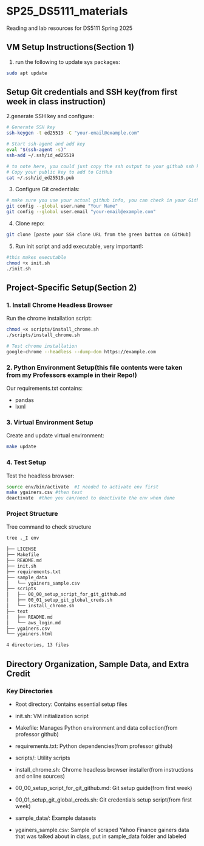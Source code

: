 # SP25_DS5111_materials

Reading and lab resources for DS5111 Spring 2025

## VM Setup Instructions(Section 1)

1. run the following to update sys packages:
```bash
sudo apt update
```

## Setup Git credentials and SSH key(from first week in class instruction)

2.generate SSH key and configure:
```bash
# Generate SSH key
ssh-keygen -t ed25519 -C "your-email@example.com"

# Start ssh-agent and add key
eval "$(ssh-agent -s)"
ssh-add ~/.ssh/id_ed25519

# to note here, you could just copy the ssh output to your github ssh keys section in settings(what I did)
# Copy your public key to add to GitHub
cat ~/.ssh/id_ed25519.pub
```

3. Configure Git credentials:
```bash
# make sure you use your actual github info, you can check in your Github settings
git config --global user.name "Your Name"
git config --global user.email "your-email@example.com"
```

4. Clone repo:
```bash
git clone [paste your SSH clone URL from the green button on GitHub]
```

5. Run init script and add executable, very important!:
```bash
#this makes executable
chmod +x init.sh
./init.sh
```

## Project-Specific Setup(Section 2)

### 1. Install Chrome Headless Browser
Run the chrome installation script:
```bash
chmod +x scripts/install_chrome.sh
./scripts/install_chrome.sh

# Test chrome installation
google-chrome --headless --dump-dom https://example.com
```

### 2. Python Environment Setup(this file contents were taken from my Professors example in their Repo!)
Our requirements.txt contains:
- pandas
- lxml

### 3. Virtual Environment Setup
Create and update virtual environment:
```bash
make update
```

### 4. Test Setup
Test the headless browser:
```bash
source env/bin/activate  #I needed to activate env first
make ygainers.csv #then test
deactivate  #then you can/need to deactivate the env when done
```

### Project Structure
Tree command to check structure
```bash
tree ._I env
```

```bash
├── LICENSE
├── Makefile
├── README.md
├── init.sh
├── requirements.txt
├── sample_data
│   └── ygainers_sample.csv
├── scripts
│   ├── 00_00_setup_script_for_git_github.md
│   ├── 00_01_setup_git_global_creds.sh
│   └── install_chrome.sh
├── text
│   ├── README.md
│   └── aws_login.md
├── ygainers.csv
└── ygainers.html

4 directories, 13 files
```

## Directory Organization, Sample Data, and Extra Credit

### Key Directories
- Root directory: Contains essential setup files
 - init.sh: VM initialization script
 - Makefile: Manages Python environment and data collection(from professor github)
 - requirements.txt: Python dependencies(from professor github)

- scripts/: Utility scripts
 - install_chrome.sh: Chrome headless browser installer(from instructions and online sources)
 - 00_00_setup_script_for_git_github.md: Git setup guide(from first week)
 - 00_01_setup_git_global_creds.sh: Git credentials setup script(from first week)

- sample_data/: Example datasets
 - ygainers_sample.csv: Sample of scraped Yahoo Finance gainers data that was talked about in class, put in sample_data folder and labeled
